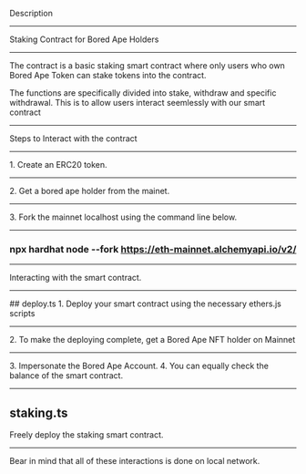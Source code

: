 Description 
<hr>

Staking Contract for Bored Ape Holders
<hr>
The contract is a basic staking smart contract where only users who own Bored Ape Token can stake tokens into the contract.

The functions are specifically divided into stake, withdraw and specific withdrawal. This is to allow users interact seemlessly with our smart contract

<hr>

Steps to Interact with the contract 
<hr>
1. Create an ERC20 token. <hr>
2. Get a bored ape holder from the mainet. <hr>
3. Fork the mainnet localhost using the command line below. <hr>

 ### npx hardhat node --fork https://eth-mainnet.alchemyapi.io/v2/<key> 

<hr>

Interacting with the smart contract.
<hr>
## deploy.ts 
1. Deploy your smart contract using the necessary ethers.js scripts <hr>
2. To make the deploying complete, get a Bored Ape NFT holder on Mainnet <hr>
3. Impersonate the Bored Ape Account.
4. You can equally check the balance of the smart contract. <hr>

## staking.ts

Freely deploy the staking smart contract. 
<hr>

Bear in mind that all of these interactions is done on local network.